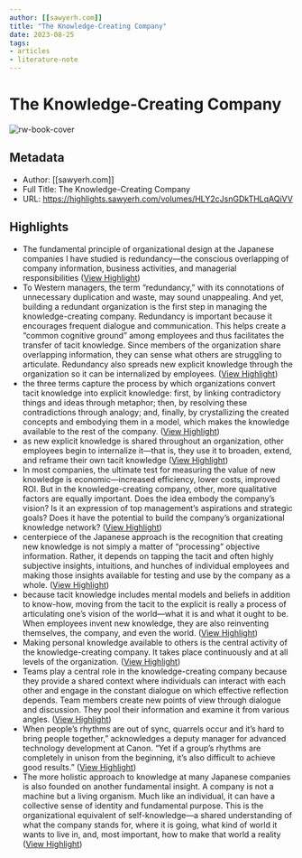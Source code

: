 ```yaml
---
author: [[sawyerh.com]]
title: "The Knowledge-Creating Company"
date: 2023-08-25
tags: 
- articles
- literature-note
---
```

# The Knowledge-Creating Company

![rw-book-cover](https://readwise-assets.s3.amazonaws.com/static/images/article0.00998d930354.png)

## Metadata
- Author: [[sawyerh.com]]
- Full Title: The Knowledge-Creating Company
- URL: https://highlights.sawyerh.com/volumes/HLY2cJsnGDkTHLqAQiVV

## Highlights
- The fundamental principle of organizational design at the Japanese companies I have studied is redundancy—the conscious overlapping of company information, business activities, and managerial responsibilities ([View Highlight](https://read.readwise.io/read/01h522zp32s2ywb8dvf009tzrg))
- To Western managers, the term “redundancy,” with its connotations of unnecessary duplication and waste, may sound unappealing. And yet, building a redundant organization is the first step in managing the knowledge-creating company. Redundancy is important because it encourages frequent dialogue and communication. This helps create a “common cognitive ground” among employees and thus facilitates the transfer of tacit knowledge. Since members of the organization share overlapping information, they can sense what others are struggling to articulate. Redundancy also spreads new explicit knowledge through the organization so it can be internalized by employees. ([View Highlight](https://read.readwise.io/read/01h5230xz16vn5hz7xzx5m2cr9))
- the three terms capture the process by which organizations convert tacit knowledge into explicit knowledge: first, by linking contradictory things and ideas through metaphor; then, by resolving these contradictions through analogy; and, finally, by crystallizing the created concepts and embodying them in a model, which makes the knowledge available to the rest of the company. ([View Highlight](https://read.readwise.io/read/01h5231gn17mjy75g0ejqjhhh8))
- as new explicit knowledge is shared throughout an organization, other employees begin to internalize it—that is, they use it to broaden, extend, and reframe their own tacit knowledge ([View Highlight](https://read.readwise.io/read/01h5231yes8ebpsbsa483jsm3w))
- In most companies, the ultimate test for measuring the value of new knowledge is economic—increased efficiency, lower costs, improved ROI. But in the knowledge-creating company, other, more qualitative factors are equally important. Does the idea embody the company’s vision? Is it an expression of top management’s aspirations and strategic goals? Does it have the potential to build the company’s organizational knowledge network? ([View Highlight](https://read.readwise.io/read/01h523340xce2r4k9fwmv82c7f))
- centerpiece of the Japanese approach is the recognition that creating new knowledge is not simply a matter of “processing” objective information. Rather, it depends on tapping the tacit and often highly subjective insights, intuitions, and hunches of individual employees and making those insights available for testing and use by the company as a whole. ([View Highlight](https://read.readwise.io/read/01h525jec8ag3jdjhp023aj4st))
- because tacit knowledge includes mental models and beliefs in addition to know-how, moving from the tacit to the explicit is really a process of articulating one’s vision of the world—what it is and what it ought to be. When employees invent new knowledge, they are also reinventing themselves, the company, and even the world. ([View Highlight](https://read.readwise.io/read/01h525kgzs2ewfatgjc8h5ywa2))
- Making personal knowledge available to others is the central activity of the knowledge-creating company. It takes place continuously and at all levels of the organization. ([View Highlight](https://read.readwise.io/read/01h525m90m6j2b1k0qy1fa9247))
- Teams play a central role in the knowledge-creating company because they provide a shared context where individuals can interact with each other and engage in the constant dialogue on which effective reflection depends. Team members create new points of view through dialogue and discussion. They pool their information and examine it from various angles. ([View Highlight](https://read.readwise.io/read/01h525pa5yswjma4e0vtdnm5cz))
- When people’s rhythms are out of sync, quarrels occur and it’s hard to bring people together,” acknowledges a deputy manager for advanced technology development at Canon. “Yet if a group’s rhythms are completely in unison from the beginning, it’s also difficult to achieve good results.” ([View Highlight](https://read.readwise.io/read/01h525nv48654yrz6g16zr151r))
- The more holistic approach to knowledge at many Japanese companies is also founded on another fundamental insight. A company is not a machine but a living organism. Much like an individual, it can have a collective sense of identity and fundamental purpose. This is the organizational equivalent of self-knowledge—a shared understanding of what the company stands for, where it is going, what kind of world it wants to live in, and, most important, how to make that world a reality ([View Highlight](https://read.readwise.io/read/01h525pz33fretzr684gff2hbb))
